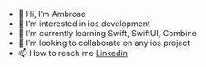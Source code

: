 - 👋 Hi, I’m Ambrose
- 👀 I’m interested in ios development
- 🌱 I’m currently learning Swift, SwiftUI, Combine
- 📱 I’m looking to collaborate on any ios project
- 📫 How to reach me [Linkedin](https://www.linkedin.com/in/ambrose-mbayi/)

<!---
mbayi-ios/mbayi-ios is a ✨ special ✨ repository because its `README.md` (this file) appears on your GitHub profile.
You can click the Preview link to take a look at your changes.
--->
